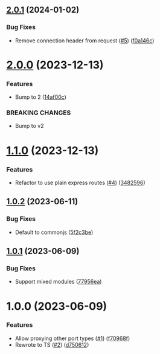 ## [2.0.1](https://github.com/kapetacom/sdk-nodejs-proxy-route/compare/v2.0.0...v2.0.1) (2024-01-02)


### Bug Fixes

* Remove connection header from request ([#5](https://github.com/kapetacom/sdk-nodejs-proxy-route/issues/5)) ([f0a146c](https://github.com/kapetacom/sdk-nodejs-proxy-route/commit/f0a146c16496877c493fc0dd0fdd6009d14bd45d))

# [2.0.0](https://github.com/kapetacom/sdk-nodejs-proxy-route/compare/v1.1.0...v2.0.0) (2023-12-13)

### Features

* Bump to 2 ([14af00c](https://github.com/kapetacom/sdk-nodejs-proxy-route/commit/14af00c17014e872200561c594867c2336056bce))


### BREAKING CHANGES

* Bump to v2

# [1.1.0](https://github.com/kapetacom/sdk-nodejs-proxy-route/compare/v1.0.2...v1.1.0) (2023-12-13)

### Features

-   Refactor to use plain express routes ([#4](https://github.com/kapetacom/sdk-nodejs-proxy-route/issues/4)) ([3482596](https://github.com/kapetacom/sdk-nodejs-proxy-route/commit/34825962fb55296e201eaa5814a3abe1b9eb01f6))

## [1.0.2](https://github.com/kapetacom/sdk-nodejs-proxy-route/compare/v1.0.1...v1.0.2) (2023-06-11)

### Bug Fixes

-   Default to commonjs ([5f2c3be](https://github.com/kapetacom/sdk-nodejs-proxy-route/commit/5f2c3be5cdf96b7e17b20defa9b804daaff900aa))

## [1.0.1](https://github.com/kapetacom/sdk-nodejs-proxy-route/compare/v1.0.0...v1.0.1) (2023-06-09)

### Bug Fixes

-   Support mixed modules ([77956ea](https://github.com/kapetacom/sdk-nodejs-proxy-route/commit/77956eafec2f16bb51ba40dd80bb3c419092ce34))

# 1.0.0 (2023-06-09)

### Features

-   Allow proxying other port types ([#1](https://github.com/kapetacom/sdk-nodejs-proxy-route/issues/1)) ([f70968f](https://github.com/kapetacom/sdk-nodejs-proxy-route/commit/f70968f7f89f98eecebebf00246c5b0822d390ce))
-   Rewrote to TS ([#2](https://github.com/kapetacom/sdk-nodejs-proxy-route/issues/2)) ([d750612](https://github.com/kapetacom/sdk-nodejs-proxy-route/commit/d7506121ba7723db7a2f966016d98506de0c2c06))
